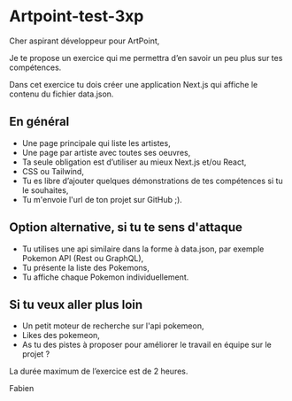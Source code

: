 # Artpoint-test-3xp

Cher aspirant développeur pour ArtPoint,

Je te propose un exercice qui me permettra d’en savoir un peu plus sur tes compétences.

Dans cet exercice tu dois créer une application Next.js qui affiche le contenu du fichier data.json.

## En général

- Une page principale qui liste les artistes,
- Une page par artiste avec toutes ses oeuvres,
- Ta seule obligation est d’utiliser au mieux Next.js et/ou React,
- CSS ou Tailwind,
- Tu es libre d’ajouter quelques démonstrations de tes compétences si tu le souhaites,
- Tu m'envoie l'url de ton projet sur GitHub ;).

## Option alternative, si tu te sens d'attaque

- Tu utilises une api similaire dans la forme à data.json, par exemple Pokemon API (Rest ou GraphQL),
- Tu présente la liste des Pokemons,
- Tu affiche chaque Pokemon individuellement.

## Si tu veux aller plus loin

- Un petit moteur de recherche sur l'api pokemeon,
- Likes des pokemeon,
- As tu des pistes à proposer pour améliorer le travail en équipe sur le projet ?

La durée maximum de l’exercice est de 2 heures.

Fabien
